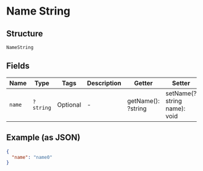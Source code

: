 
# Name String

## Structure

`NameString`

## Fields

| Name | Type | Tags | Description | Getter | Setter |
|  --- | --- | --- | --- | --- | --- |
| `name` | `?string` | Optional | - | getName(): ?string | setName(?string name): void |

## Example (as JSON)

```json
{
  "name": "name0"
}
```


